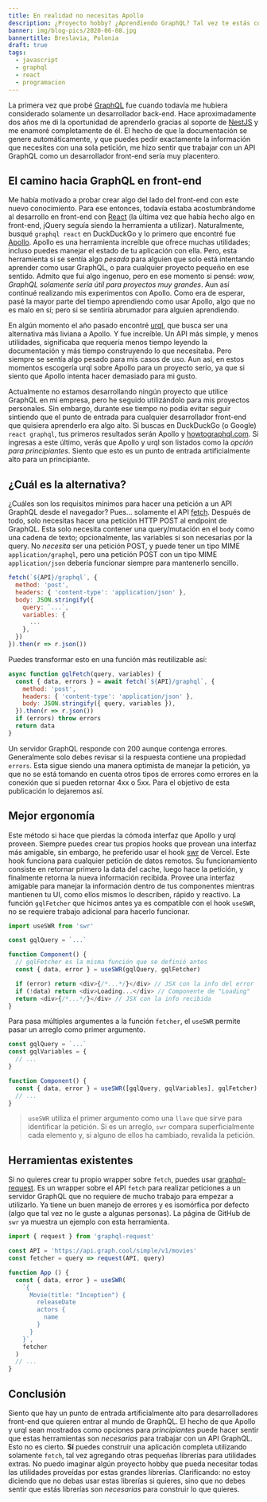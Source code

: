 ```yaml
---
title: En realidad no necesitas Apollo
description: ¿Proyecto hobby? ¿Aprendiendo GraphQL? Tal vez te estás complicando con Apollo
banner: img/blog-pics/2020-06-08.jpg
bannertitle: Breslavia, Polonia
draft: true
tags:
  - javascript
  - graphql
  - react
  - programacion
---
```


La primera vez que probé [GraphQL](https://graphql.org) fue cuando todavía me hubiera considerado solamente un desarrollador back-end. Hace aproximadamente dos años me di la oportunidad de aprenderlo gracias al soporte de [NestJS](https://nestjs.com) y me enamoré completamente de él. El hecho de que la documentación se genere automáticamente, y que puedes pedir exactamente la información que necesites con una sola petición, me hizo sentir que trabajar con un API GraphQL como un desarrollador front-end sería muy placentero.

## El camino hacia GraphQL en front-end

Me había motivado a probar crear algo del lado del front-end con este nuevo conocimiento. Para ese entonces, todavía estaba acostumbrándome al desarrollo en front-end con [React](https://reactjs.org) (la última vez que había hecho algo en front-end, jQuery seguía siendo la herramienta a utilizar). Naturalmente, busqué `graphql react` en DuckDuckGo y lo primero que encontré fue [Apollo](https://www.apollographql.com). Apollo es una herramienta increíble que ofrece muchas utilidades; incluso puedes manejar el estado de tu aplicación con ella. Pero, esta herramienta si se sentía algo _pesada_ para alguien que solo está intentando aprender como usar GraphQL, o para cualquier proyecto pequeño en ese sentido. Admito que fui algo ingenuo, pero en ese momento si pensé: _wow, GraphQL solamente sería útil para proyectos muy grandes_. Aun así continué realizando mis experimentos con Apollo. Como era de esperar, pasé la mayor parte del tiempo aprendiendo como usar Apollo, algo que no es malo en sí; pero si se sentiría abrumador para alguien aprendiendo.

En algún momento el año pasado encontré [urql](https://formidable.com/open-source/urql/), que busca ser una alternativa más liviana a Apollo. Y fue increíble. Un API más simple, y menos utilidades, significaba que requería menos tiempo leyendo la documentación y más tiempo construyendo lo que necesitaba. Pero siempre se sentía algo pesado para mis casos de uso. Aun así, en estos momentos escogería urql sobre Apollo para un proyecto serio, ya que si siento que Apollo intenta hacer demasiado para mi gusto.

Actualmente no estamos desarrollando ningún proyecto que utilice GraphQL en mi empresa, pero he seguido utilizándolo para mis proyectos personales. Sin embargo, durante ese tiempo no podía evitar seguir sintiendo que el punto de entrada para cualquier desarrollador front-end que quisiera aprenderlo era algo alto. Si buscas en DuckDuckGo (o Google) `react graphql`, tus primeros resultados serán Apollo y [howtographql.com](https://www.howtographql.com). Si ingresas a este último, verás que Apollo y urql son listados como la _opción para principiantes_. Siento que esto es un punto de entrada artificialmente alto para un principiante.

## ¿Cuál es la alternativa?

¿Cuáles son los requisitos mínimos para hacer una petición a un API GraphQL desde el navegador? Pues... solamente el API [fetch](https://developer.mozilla.org/es/docs/Web/API/Fetch_API). Después de todo, solo necesitas hacer una petición HTTP POST al endpoint de GraphQL. Esta solo necesita contener una query/mutación en el `body` como una cadena de texto; opcionalmente, las variables si son necesarias por la query. No _necesita_ ser una petición POST, y puede tener un tipo MIME `application/graphql`, pero una petición POST con un tipo MIME `application/json` debería funcionar siempre para mantenerlo sencillo.

```javascript
fetch(`${API}/graphql`, {
  method: 'post',
  headers: { 'content-type': 'application/json' },
  body: JSON.stringify({
    query: `...`,
    variables: {
      ...
    },
  })
}).then(r => r.json())
```

Puedes transformar esto en una función más reutilizable así:

```javascript
async function gqlFetch(query, variables) {
  const { data, errors } = await fetch(`${API}/graphql`, {
    method: 'post',
    headers: { 'content-type': 'application/json' },
    body: JSON.stringify({ query, variables }),
  }).then(r => r.json())
  if (errors) throw errors
  return data
}
```

Un servidor GraphQL responde con 200 aunque contenga errores. Generalmente solo debes revisar si la respuesta contiene una propiedad `errors`. Esta sigue siendo una manera optimista de manejar la petición, ya que no se está tomando en cuenta otros tipos de errores como errores en la conexión que si pueden retornar 4xx o 5xx. Para el objetivo de esta publicación lo dejaremos así.

## Mejor ergonomía

Este método si hace que pierdas la cómoda interfaz que Apollo y urql proveen. Siempre puedes crear tus propios hooks que provean una interfaz más amigable, sin embargo, he preferido usar el hook [swr](https://github.com/vercel/swr) de Vercel. Este hook funciona para cualquier petición de datos remotos. Su funcionamiento consiste en retornar primero la data del cache, luego hace la petición, y finalmente retorna la nueva información recibida. Provee una interfaz amigable para manejar la información dentro de tus componentes mientras mantienen tu UI, como ellos mismos lo describen, rápido y reactivo. La función `gqlFetcher` que hicimos antes ya es compatible con el hook `useSWR`, no se requiere trabajo adicional para hacerlo funcionar.

```javascript
import useSWR from 'swr'

const gqlQuery = `...`

function Component() {
  // gqlFetcher es la misma función que se definió antes
  const { data, error } = useSWR(gqlQuery, gqlFetcher)

  if (error) return <div>{/*...*/}</div> // JSX con la info del error
  if (!data) return <div>Loading...</div> // Componente de "Loading"
  return <div>{/*...*/}</div> // JSX con la info recibida
}
```

Para pasa múltiples argumentes a la función `fetcher`, el `useSWR` permite pasar un arreglo como primer argumento.

```javascript
const gqlQuery = `...`
const gqlVariables = {
  // ...
}

function Component() {
  const { data, error } = useSWR([gqlQuery, gqlVariables], gqlFetcher)
  // ...
}
```

> `useSWR` utiliza el primer argumento como una `llave` que sirve para identificar la petición. Si es un arreglo, `swr` compara superficialmente cada elemento y, si alguno de ellos ha cambiado, revalida la petición.

## Herramientas existentes

Si no quieres crear tu propio wrapper sobre `fetch`, puedes usar [graphql-request](https://github.com/prisma-labs/graphql-request). Es un wrapper sobre el API `fetch` para realizar peticiones a un servidor GraphQL que no requiere de mucho trabajo para empezar a utilizarlo. Ya tiene un buen manejo de errores y es isomórfica por defecto (algo que tal vez no le guste a algunas personas). La página de GitHub de `swr` ya muestra un ejemplo con esta herramienta.

```javascript
import { request } from 'graphql-request'

const API = 'https://api.graph.cool/simple/v1/movies'
const fetcher = query => request(API, query)

function App () {
  const { data, error } = useSWR(
    `{
      Movie(title: "Inception") {
        releaseDate
        actors {
          name
        }
      }
    }`,
    fetcher
  )
  // ...
}
```

## Conclusión

Siento que hay un punto de entrada artificialmente alto para desarrolladores front-end que quieren entrar al mundo de GraphQL. El hecho de que Apollo y urql sean mostrados como opciones para _principiantes_ puede hacer sentir que estas herramientas son _necesarias_ para trabajar con un API GraphQL. Esto no es cierto. **Sí** puedes construir una aplicación completa utilizando solamente `fetch`, tal vez agregando otras pequeñas librerías para utilidades extras. No puedo imaginar algún proyecto hobby que pueda necesitar todas las utilidades proveídas por estas grandes librerías. Clarificando: no estoy diciendo que no debas usar estas librerías si quieres, sino que no debes sentir que estás librerías son _necesarias_ para construir lo que quieres.
